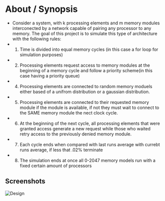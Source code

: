 # About / Synopsis

* Consider a system, with k processing elements and m memory modules interconected by a network capable of pairing any processor to any
memory. The goal of this project is to simulate this type of architecture with the following rules:
* 1. Time is divided into equal memory cycles (in this case a for loop for simulation purposes)
* 2. Processing elements request access to memory modules at the beginning of a memory cycle and follow a priority scheme(in this case having a priority queue)
* 4. Processing elements are connected to random memory moduels either based of a unifrom distribution or a gaussian distribution.
* 5. Processing elements are connected to their requested memory module if the module is available, if not they must wait to connect to the SAME memory module the nect clock cycle.
* 6. At the beginning of the next cycle, all processing elements that were granted access generate a new request while those who waited retry access to the previously denied memory module.
* 7. Each cycle ends when compared with last runs average with currebt runs average, if less that .02% terminate
* 8. The simulation ends at once all 0-2047 memory models run with a fixed certain amount of processors
## Screenshots
![Design](relative/path/to/img.jpg?raw=true "Title")







